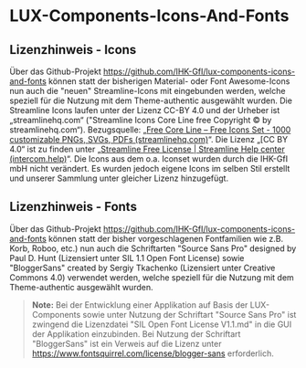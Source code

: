 # LUX-Components-Icons-And-Fonts

## Lizenzhinweis - Icons
Über das Github-Projekt https://github.com/IHK-GfI/lux-components-icons-and-fonts können statt der bisherigen Material- oder Font Awesome-Icons nun auch die "neuen" Streamline-Icons mit eingebunden werden, welche speziell für die Nutzung mit dem Theme-authentic ausgewählt wurden.
Die Streamline Icons laufen unter der Lizenz CC-BY 4.0 und der Urheber ist „streamlinehq.com“ ("Streamline Icons Core Line free Copyright © by streamlinehq.com“). 
Bezugsquelle: „[Free Core Line – Free Icons Set - 1000 customizable PNGs, SVGs, PDFs (streamlinehq.com)](https://www.streamlinehq.com/icons/streamline-mini-line)“.
Die Lizenz „[CC BY 4.0“ ist zu finden unter „[Streamline Free License | Streamline Help center (intercom.help)](https://intercom.help/streamlinehq/en/articles/5354376-streamline-free-license)“.
Die Icons aus dem o.a. Iconset wurden durch die IHK-GfI mbH nicht verändert. Es wurden jedoch eigene Icons im selben Stil erstellt und unserer Sammlung unter gleicher Lizenz hinzugefügt.

## Lizenzhinweis - Fonts
Über das Github-Projekt https://github.com/IHK-GfI/lux-components-icons-and-fonts können statt der bisher vorgeschlagenen Fontfamilien wie z.B. Korb, Roboo, etc.) nun auch die Schriftarten "Source Sans Pro" designed by Paul D. Hunt (Lizensiert unter SIL 1.1 Open Font License) sowie "BloggerSans" created by Sergiy Tkachenko (Lizensiert unter Creative Commons 4.0) verwendet werden, welche speziell für die Nutzung mit dem Theme-authentic ausgewählt wurden.

> **Note:** Bei der Entwicklung einer Applikation auf Basis der LUX-Components sowie unter Nutzung der Schriftart "Source Sans Pro" ist zwingend die Lizenzdatei "SIL Open Font License V1.1.md" in die GUI der Applikation einzubinden. Bei Nutzung der Schriftart "BloggerSans" ist ein Verweis auf die Lizenz unter https://www.fontsquirrel.com/license/blogger-sans erforderlich.